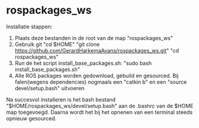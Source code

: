 # rospackages_ws
Installatie stappen:
1. Plaats deze bestanden in de root van de map "rospackages_ws"
2. Gebruik git
    "cd $HOME"
    "git clone https://github.com/GerardHarkemaAvans/rospackages_ws.git"
    "cd rospackages_ws"
3. Run de het script install_base_packages.sh: "sudo bash install_base_packages.sh"
4. Alle ROS packages worden gedownload, gebuild en gesourced. Bij falen(wegens dependencies) nogmaals een "catkin b" en een "source devel/setup.bash" uitvoeren

Na succesvol installeren is het bash bestand "$HOME/rospackages_ws/devel/setup.bash" aan de .bashrc van de $HOME map toegevoegd. Daarna wordt het bij het opnenen van een terminal steeds opnieuw gesourced.
